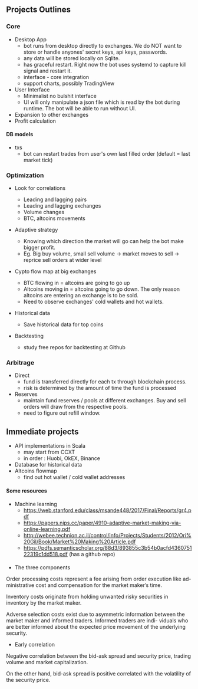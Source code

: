 
## Projects Outlines
### Core
- Desktop App
    - bot runs from desktop directly to exchanges. We do NOT want to store or handle anyones' secret keys, api keys, passwords.
    - any data will be stored locally on Sqlite.
    - has graceful restart. Right now the bot uses systemd to capture kill signal and restart it.
    - interface - core integration
    - support charts, possibly TradingView
- User Interface
    - Minimalist no bulshit interface
    - UI will only manipulate a json file which is read by the bot during runtime. The bot will be able to run without UI.
- Expansion to other exchanges
- Profit calculation

#### DB models
- txs
    - bot can restart trades from user's own last filled order (default = last market tick)

### Optimization
- Look for correlations
    - Leading and lagging pairs
    - Leading and lagging exchanges
    - Volume changes
    - BTC, altcoins movements

- Adaptive strategy  
    - Knowing which direction the market will go can help the bot make bigger profit.
    - Eg. Big buy volume, small sell volume -> market moves to sell -> reprice sell orders at wider level

- Cypto flow map at big exchanges
    - BTC flowing in = altcoins are going to go up
    - Altcoins moving in = altcoins going to go down. The only reason altcoins are entering an exchange is to be sold.
    - Need to observe exchanges' cold wallets and hot wallets.

- Historical data
    - Save historical data for top coins

- Backtesting
    - study free repos for backtesting at Github

### Arbitrage
- Direct
    - fund is transferred directly for each tx through blockchain process.
    - risk is determined by the amount of time the fund is processed
- Reserves
    - maintain fund reserves / pools at different exchanges. Buy and sell orders will draw from the respective pools.
    - need to figure out refill window.


## Immediate projects
- API implementations in Scala
    - may start from CCXT
    - in order : Huobi, OkEX, Binance
- Database for historical data
- Altcoins flowmap
    - find out hot wallet / cold wallet addresses
    

#### Some resources
- Machine learning
    - https://web.stanford.edu/class/msande448/2017/Final/Reports/gr4.pdf
    - https://papers.nips.cc/paper/4910-adaptive-market-making-via-online-learning.pdf
    - http://webee.technion.ac.il/control/info/Projects/Students/2012/Ori%20Gil/Book/Market%20Making%20Article.pdf
    - https://pdfs.semanticscholar.org/88d3/893855c3b54b0acfd436075122319c1dd518.pdf (has a github repo)


####
-  The three components

Order processing costs represent a fee arising from order execution like ad-
ministrative cost and compensation for the market maker’s time.  

Inventory costs  originate  from  holding  unwanted  risky  securities  in  inventory  by  the
market maker.  

Adverse selection costs exist due to asymmetric information
between the market maker and informed traders.  Informed traders are indi-
viduals who are better informed about the expected price movement of the
underlying  security.


- Early correlation

Negative correlation between the bid-ask spread and security price, trading
volume  and  market  capitalization.   

On  the  other  hand,  bid-ask  spread  is
positive correlated with the volatility of the security price.
